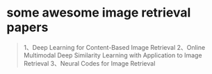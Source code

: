 # some awesome image retrieval papers
> 1、Deep Learning for Content-Based Image Retrieval
> 2、Online Multimodal Deep Similarity Learning with Application to Image Retrieval
> 3、Neural Codes for Image Retrieval